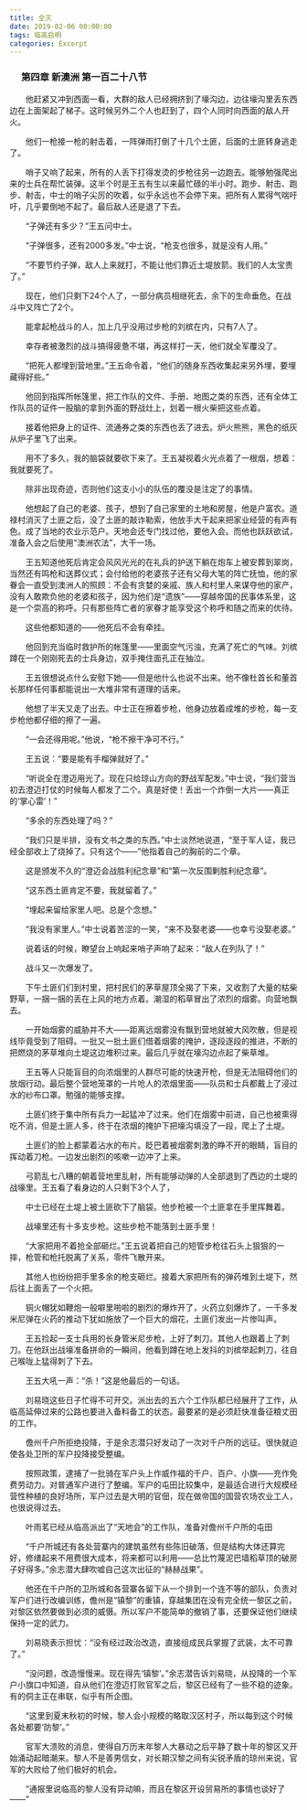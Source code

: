 ```yaml
---
title: 全灭
date: 2019-02-06 00:00:00
tags: 临高启明
categories: Excerpt
---
```


### 　  第四章 新澳洲 第一百二十八节

　　他赶紧又冲到西面一看，大群的敌人已经拥挤到了壕沟边，边往壕沟里丢东西边在上面架起了梯子。这时候另外二个人也赶到了，四个人同时向西面的敌人开火。

　　他们一枪接一枪的射击着，一阵弹雨打倒了十几个土匪，后面的土匪转身逃走了。

　　哨子又响了起来，所有的人丢下打得发烫的步枪往另一边跑去。能够勉强爬出来的士兵在帮忙装弹。这半个时是王五有生以来最忙碌的半小时。跑步、射击、跑步、射击，中士的哨子尖厉的吹着，似乎永远也不会停下来。把所有人累得气喘吁吁，几乎要倒地不起了。最后敌人还是退了下去。

　　“子弹还有多少？”王五问中士。

　　“子弹很多，还有2000多发。”中士说，“枪支也很多，就是没有人用。”

　　“不要节约子弹，敌人上来就打，不能让他们靠近土堤放箭。我们的人太宝贵了。”

　　现在，他们只剩下24个人了，一部分病员相继死去，余下的生命垂危。在战斗中又阵亡了2个。

　　能拿起枪战斗的人，加上几乎没用过步枪的刘槟在内，只有7人了。

　　幸存者被激烈的战斗搞得疲惫不堪，再这样打一天，他们就全军覆没了。

　　“把死人都埋到营地里。”王五命令着，“他们的随身东西收集起来另外埋，要埋藏得好些。”

　　他回到指挥所帐篷里，把工作队的文件、手册、地图之类的东西，还有全体工作队员的证件一股脑的拿到外面的野战灶上，划着一根火柴把这些点着。

　　接着他把身上的证件、流通券之类的东西也丢了进去。炉火熊熊，黑色的纸灰从炉子里飞了出来。

　　用不了多久，我的脑袋就要砍下来了。王五凝视着火光点着了一根烟，想着：我就要死了。

　　除非出现奇迹，否则他们这支小小的队伍的覆没是注定了的事情。

　　他想起了自己的老婆、孩子，想到了自己家里的土地和房屋，他是户富农。道禄村消灭了土匪之后，没了土匪的敲诈勒索，他放手大干起来把家业经营的有声有色。成了当地的农业示范户。天地会还专门找过他，要他入会。而他也跃跃欲试，准备入会之后使用“澳洲农法”，大干一场。

　　王五知道他死后肯定会风风光光的在礼兵的护送下躺在炮车上被安葬到翠岗，当然还有鸣枪和送葬仪式；会付给他的老婆孩子还有父母大笔的阵亡抚恤，他的家眷会一直受到澳洲人的照顾：不会有贪婪的亲戚、族人和村里人来谋夺他的家产，没有人敢欺负他的老婆和孩子，因为他们是“遗族”——穿越帝国的民事体系里，这是一个崇高的称呼。只有那些阵亡者的家眷才能享受这个称呼和随之而来的优待。

　　这些他都知道的——他死后不会有牵挂。

　　他回到充当临时救护所的帐篷里——里面空气污浊，充满了死亡的气味。刘槟蹲在一个刚刚死去的士兵身边，双手掩住面孔正在抽泣。

　　王五很想说点什么安慰下她——但是他什么也说不出来。他不像杜首长和董首长那样任何事都能说出一大堆非常有道理的话来。

　　他想了半天又走了出去。中士正在擦着步枪，他身边放着成堆的步枪，每一支步枪他都仔细的擦了一遍。

　　“一会还得用呢。”他说，“枪不擦干净可不行。”

　　王五说：“要是能有手榴弹就好了。”

　　“听说全在澄迈用光了。现在只给琼山方向的野战军配发。”中士说，“我们营当初去澄迈打仗的时候每人都发了二个。真是好使！丢出一个炸倒一大片——真正的‘掌心雷’！”

　　“多余的东西处理了吗？”

　　“我们只是半排，没有文书之类的东西。”中士淡然地说道，“至于军人证，我已经全部收上了烧掉了。只有这个——”他指着自己的胸前的二个章。

　　这是颁发不久的“澄迈会战胜利纪念章”和“第一次反围剿胜利纪念章”。

　　“这东西土匪肯定不要，我就留着了。”

　　“埋起来留给家里人吧。总是个念想。”

　　“我没有家里人。”中士说着苦涩的一笑，“来不及娶老婆——也幸亏没娶老婆。”

　　说着话的时候，瞭望台上响起来哨子声响了起来：“敌人在列队了！”

　　战斗又一次爆发了。

　　下午土匪们们到村里，把村民们的茅草屋顶全揭了下来，又收割了大量的枯柴野草，一捆一捆的丢在上风的地方点着。潮湿的稻草冒出了浓烈的烟雾。向营地飘去。

　　一开始烟雾的威胁并不大——距离远烟雾没有飘到营地就被大风吹散，但是视线毕竟受到了阻碍。一批又一批土匪们借着烟雾的掩护，逐段逐段的推进，不断的把燃烧的茅草堆向土堤这边堆积过来。最后几乎就在壕沟边点起了柴草堆。

　　王五等人只能盲目的向浓烟里的人群尽可能的快速开枪，但是无法阻碍他们的放烟行动。最后整个营地笼罩的一片呛人的浓烟里面——队员和士兵都戴上了浸过水的纱布口罩。勉强的能够支撑。

　　土匪们终于集中所有兵力一起猛冲了过来。他们在烟雾中前进，自己也被熏得吃不消，但是土匪人多，终于在浓烟的掩护下把壕沟填没了一段，爬上了土堤。

　　土匪们的脸上都蒙着沾水的布片。眨巴着被烟雾刺激的睁不开的眼睛，盲目的挥动着刀枪。一边发出剧烈的咳嗽一边冲了上来。

　　弓箭乱七八糟的朝着营地里乱射，所有能够动弹的人全部退到了西边的土堤的战壕里。王五看了看身边的人只剩下3个人了，

　　中士已经在土堤上被土匪砍下了脑袋。他步枪被一个土匪拿在手里挥舞着。

　　战壕里还有十多支步枪。这些步枪不能落到土匪手里！

　　“大家把用不着抢全部砸烂。”王五说着把自己的短管步枪往石头上狠狠的一摔，枪管和枪托脱离了关系，零件飞散开来。

　　其他人也纷纷把手里多余的枪支砸烂。接着大家把所有的弹药堆到土堤下，然后往上面丢了一个火把。

　　铜火帽犹如鞭炮一般噼里啪啦的剧烈的爆炸开了，火药立刻爆炸了，一千多发米尼弹在火药的推动下犹如施放了一个巨大的烟花，土匪们发出一片惨叫声。

　　王五捡起一支士兵用的长身管米尼步枪，上好了刺刀。其他人也跟着上了刺刀。在他跃出战壕准备拼命的一瞬间，他看到蹲在地上发抖的刘槟举起刺刀，往自己喉咙上猛得刺了下去。

　　王五大吼一声：“杀！”这是他最后的一句话。

　　刘易晓这些日子忙得不可开交。派出去的五六个工作队都已经展开了工作，从临高延伸过来的公路也要进入备料备工的状态。最要紧的是必须赶快准备征粮丈田的工作。

　　儋州千户所拒绝投降，于是余志潜只好发动了一次对千户所的远征。很快就迫使各处卫所的军户投降接受整编。

　　按照政策，逮捕了一批骑在军户头上作威作福的千户、百户、小旗——充作免费劳动力。对普通军户进行了整编。军户的屯田比较集中，是最适合进行大规模经营性种植的良好场所，军户过去是大明的官佃，现在做帝国的国营农场农业工人，也很说得过去。

　　叶雨茗已经从临高派出了“天地会”的工作队，准备对儋州千户所的屯田

　　“千户所城还有各处营寨内的建筑虽然有些陈旧破落，但是结构大体还算完好，修缮起来不用费很大成本，将来都可以利用——总比竹蔑泥巴墙稻草顶的破房子好得多。”余志潜大肆吹嘘自己这次出征的“赫赫战果”。

　　他还在千户所的卫所城和各营寨各留下从一个排到一个连不等的部队，负责对军户们进行改编训练，儋州是“镇黎”的重镇，穿越集团在没有完全统一黎区之前，对黎区依然要做到必须的威慑。所以军户不能简单的撤销了事，还要保证他们继续保持一定的武力。

　　刘易晓表示担忧：“没有经过政治改造，直接组成民兵掌握了武装，太不可靠了。”

　　“没问题，改造慢慢来。现在得先‘镇黎’。”余志潜告诉刘易晓，从投降的一个军户小旗口中知道，自从他们在澄迈打败官军之后，黎区已经有了一些不稳的迹象。有的侗主正在串联，似乎有所企图。

　　“这里到夏末秋初的时候，黎人会小规模的略取汉区村子，所以每到这个时候各处都要‘防黎’。”

　　官军大溃败的消息，使得自万历末年黎人大暴动之后平静了数十年的黎区又开始涌动起暗潮来。黎人不是善男信女，对长期汉黎之间有尖锐矛盾的琼州来说，官军的大败给了他们极好的机会。

　　“通报里说临高的黎人没有异动嘛，而且在黎区开设贸易所的事情也谈好了——”

